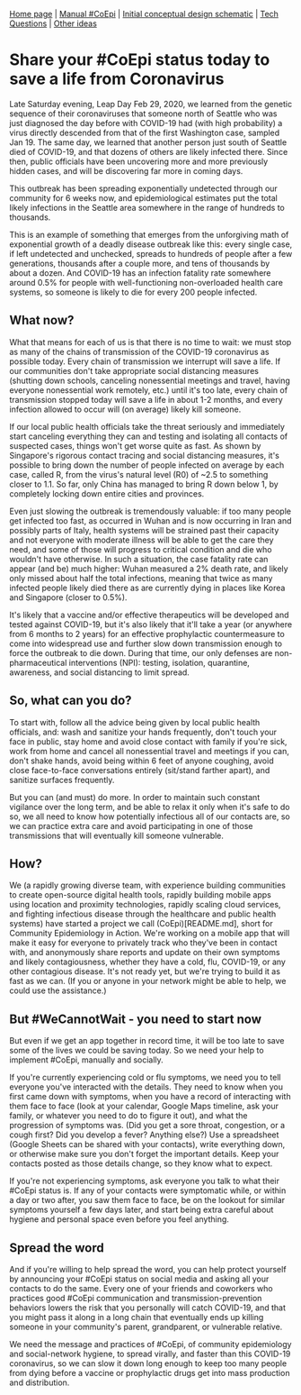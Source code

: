 [Home page](https://co-epi.github.io/website/) | [Manual #CoEpi](manual.md) | [Initial conceptual design schematic](documents/flu-smart/FluSmart_Visio.pdf) | [Tech Questions](tech-questions.md) | [Other ideas](webapp-poc.md)

# Share your #CoEpi status today to save a life from Coronavirus
Late Saturday evening, Leap Day Feb 29, 2020, we learned from the genetic sequence of their coronaviruses that someone north of Seattle who was just diagnosed the day before with COVID-19 had (with high probability) a virus directly descended from that of the first Washington case, sampled Jan 19. The same day, we learned that another person just south of Seattle died of COVID-19, and that dozens of others are likely infected there. Since then, public officials have been uncovering more and more previously hidden cases, and will be discovering far more in coming days.

This outbreak has been spreading exponentially undetected through our community for 6 weeks now, and epidemiological estimates put the total likely infections in the Seattle area somewhere in the range of hundreds to thousands.

This is an example of something that emerges from the unforgiving math of exponential growth of a deadly disease outbreak like this: every single case, if left undetected and unchecked, spreads to hundreds of people after a few generations, thousands after a couple more, and tens of thousands by about a dozen. And COVID-19 has an infection fatality rate somewhere around 0.5% for people with well-functioning non-overloaded health care systems, so someone is likely to die for every 200 people infected.

## What now?
What that means for each of us is that there is no time to wait: we must stop as many of the chains of transmission of the COVID-19 coronavirus as possible today. Every chain of transmission we interrupt will save a life. If our communities don't take appropriate social distancing measures (shutting down schools, canceling nonessential meetings and travel, having everyone nonessential work remotely, etc.) until it's too late, every chain of transmission stopped today will save a life in about 1-2 months, and every infection allowed to occur will (on average) likely kill someone.

If our local public health officials take the threat seriously and immediately start canceling everything they can and testing and isolating all contacts of suspected cases, things won't get worse quite as fast. As shown by Singapore's rigorous contact tracing and social distancing measures, it's possible to bring down the number of people infected on average by each case, called R, from the virus's natural level (R0) of ~2.5 to something closer to 1.1. So far, only China has managed to bring R down below 1, by completely locking down entire cities and provinces.

Even just slowing the outbreak is tremendously valuable: if too many people get infected too fast, as occurred in Wuhan and is now occurring in Iran and possibly parts of Italy, health systems will be strained past their capacity and not everyone with moderate illness will be able to get the care they need, and some of those will progress to critical condition and die who wouldn't have otherwise. In such a situation, the case fatality rate can appear (and be) much higher: Wuhan measured a 2% death rate, and likely only missed about half the total infections, meaning that twice as many infected people likely died there as are currently dying in places like Korea and Singapore (closer to 0.5%).

It's likely that a vaccine and/or effective therapeutics will be developed and tested against COVID-19, but it's also likely that it'll take a year (or anywhere from 6 months to 2 years) for an effective prophylactic countermeasure to come into widespread use and further slow down transmission enough to force the outbreak to die down. During that time, our only defenses are non-pharmaceutical interventions (NPI): testing, isolation, quarantine, awareness, and social distancing to limit spread.

## So, what can you do?
To start with, follow all the advice being given by local public health officials, and: wash and sanitize your hands frequently, don't touch your face in public, stay home and avoid close contact with family if you're sick, work from home and cancel all nonessential travel and meetings if you can, don't shake hands, avoid being within 6 feet of anyone coughing, avoid close face-to-face conversations entirely (sit/stand farther apart), and sanitize surfaces frequently.

But you can (and must) do more. In order to maintain such constant vigilance over the long term, and be able to relax it only when it's safe to do so, we all need to know how potentially infectious all of our contacts are, so we can practice extra care and avoid participating in one of those transmissions that will eventually kill someone vulnerable.

## How?
We (a rapidly growing diverse team, with experience building communities to create open-source digital health tools, rapidly building mobile apps using location and proximity technologies, rapidly scaling cloud services, and fighting infectious disease through the healthcare and public health systems) have started a project we call (CoEpi)[README.md], short for Community Epidemiology in Action. We're working on a mobile app that will make it easy for everyone to privately track who they've been in contact with, and anonymously share reports and update on their own symptoms and likely contagiousness, whether they have a cold, flu, COVID-19, or any other contagious disease. It's not ready yet, but we're trying to build it as fast as we can. (If you or anyone in your network might be able to help, we could use the assistance.)

## But #WeCannotWait - you need to start now
But even if we get an app together in record time, it will be too late to save some of the lives we could be saving today. So we need your help to implement #CoEpi, manually and socially.

If you're currently experiencing cold or flu symptoms, we need you to tell everyone you've interacted with the details. They need to know when you first came down with symptoms, when you have a record of interacting with them face to face (look at your calendar, Google Maps timeline, ask your family, or whatever you need to do to figure it out), and what the progression of symptoms was. (Did you get a sore throat, congestion, or a cough first? Did you develop a fever? Anything else?) Use a spreadsheet (Google Sheets can be shared with your contacts), write everything down, or otherwise make sure you don't forget the important details. Keep your contacts posted as those details change, so they know what to expect.

If you're not experiencing symptoms, ask everyone you talk to what their #CoEpi status is. If any of your contacts were symptomatic while, or within a day or two after, you saw them face to face, be on the lookout for similar symptoms yourself a few days later, and start being extra careful about hygiene and personal space even before you feel anything.

## Spread the word
And if you're willing to help spread the word, you can help protect yourself by announcing your #CoEpi status on social media and asking all your contacts to do the same. Every one of your friends and coworkers who practices good #CoEpi communication and transmission-prevention behaviors lowers the risk that you personally will catch COVID-19, and that you might pass it along in a long chain that eventually ends up killing someone in your community's parent, grandparent, or vulnerable relative.

We need the message and practices of #CoEpi, of community epidemiology and social-network hygiene, to spread virally, and faster than this COVID-19 coronavirus, so we can slow it down long enough to keep too many people from dying before a vaccine or prophylactic drugs get into mass production and distribution.
